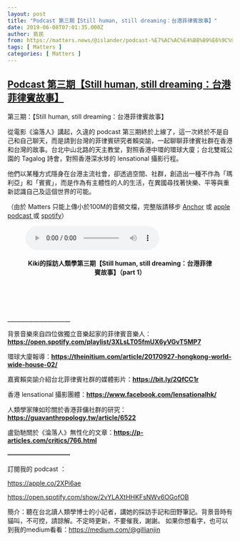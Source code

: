 ```yaml
---
layout: post
title: "Podcast 第三期【Still human, still dreaming：台港菲律賓故事】"
date: 2019-06-08T07:01:35.000Z
author: 島民
from: https://matters.news/@islander/podcast-%E7%AC%AC%E4%B8%89%E6%9C%9F-still-human-still-dreaming-%E5%8F%B0%E6%B8%AF%E8%8F%B2%E5%BE%8B%E8%B3%93%E6%95%85%E4%BA%8B-zdpuB3GXYnYXxWds7wqG16k6swNybNM9pGQeMdbwtfJrxPYir
tags: [ Matters ]
categories: [ Matters ]
---
```

<!--1559977295000-->
[Podcast 第三期【Still human, still dreaming：台港菲律賓故事】](https://matters.news/@islander/podcast-%E7%AC%AC%E4%B8%89%E6%9C%9F-still-human-still-dreaming-%E5%8F%B0%E6%B8%AF%E8%8F%B2%E5%BE%8B%E8%B3%93%E6%95%85%E4%BA%8B-zdpuB3GXYnYXxWds7wqG16k6swNybNM9pGQeMdbwtfJrxPYir)
------

<div>
<p>第三期：【Still human, still dreaming：台港菲律賓故事】</p><p>從電影《淪落人》講起，久違的 podcast 第三期終於上線了，這一次終於不是自己和自己聊天，而是請到台灣的菲律賓研究者賴奕諭，一起聊聊菲律賓社群在香港和台灣的故事。台北中山北路的天主教堂，對照香港中環的環球大廈；台北雙城公園的 Tagalog 詩會，對照香港深水埗的 lensational 攝影行程。</p><p>他們以某種方式隱身在台港主流社會，卻透過空間、社群，創造出一種不作為「瑪利亞」和「賓賓」，而是作為有主體性的人的生活，在異國尋找著快樂、平等與重新認識自己及這個世界的可能。</p><p>（由於 Matters 只能上傳小於100M的音頻文檔，完整版請移步 <a href="https://anchor.fm/gillianjin/episodes/Still-human--still-dreaming-e421ou/a-af69lr" target="_blank">Anchor</a> 或 <a href="https://apple.co/2XPi6ae" target="_blank">apple podcast </a>或 <a href="https://open.spotify.com/show/2vYLAXtHHKFsNWv6OGofOB" target="_blank">spotify</a>）</p><figure class="audio"><audio controls data-file-name="Kiki的採訪人類學第三期【Still human, still dreaming：台港菲律賓故事】（part 1）"><source src="https://assets.matters.news/embedaudio/16aaad8f-6c3b-43d8-84f2-06095e0236ad/未命名.mp3" type="audio/mp3" data-asset-id="16aaad8f-6c3b-43d8-84f2-06095e0236ad"></audio><div class="player">      <header>        <div class="meta">          <h4 class="title">Kiki的採訪人類學第三期【Still human, still dreaming：台港菲律賓故事】（part 1）</h4>          <div class="time">            <span class="current" data-time="00:00"></span>            <span class="duration" data-time="58:01"></span>          </div>        </div>        <span class="play"></span>      </header>      <footer>        <div class="progress-bar">          <span></span>        </div>      </footer>    </div><figcaption><span></span></figcaption></figure><p><br></p><p>______________________</p><p>背景音樂來自四位做獨立音樂起家的菲律賓音樂人：<a href="https://open.spotify.com/playlist/3XLsLT05fmUX6yVGvT5MP7" target="_blank"><strong>https://open.spotify.com/playlist/3XLsLT05fmUX6yVGvT5MP7</strong></a></p><p>環球大廈報導：<a href="https://theinitium.com/article/20170927-hongkong-world-wide-house-02/" target="_blank"><strong>https://theinitium.com/article/20170927-hongkong-world-wide-house-02/</strong></a></p><p>嘉賓賴奕諭介紹台北菲律賓社群的媒體影片：<a href="https://bit.ly/2QfCC1r" target="_blank"><strong>https://bit.ly/2QfCC1r</strong></a></p><p>香港 lensational 攝影團體：<a href="https://www.facebook.com/lensationalhk/" target="_blank"><strong>https://www.facebook.com/lensationalhk/</strong></a></p><p>人類學家陳如珍關於香港菲傭社群的研究：<a href="https://guavanthropology.tw/article/6522" target="_blank"><strong>https://guavanthropology.tw/article/6522</strong></a></p><p>盧勁馳關於《淪落人》無性化的文章：<a href="https://p-articles.com/critics/766.html" target="_blank"><strong>https://p-articles.com/critics/766.html</strong></a></p><p><strong>——————————</strong></p><p>訂閱我的 podcast ：</p><p><a href="https://apple.co/2XPi6ae" target="_blank">https://apple.co/2XPi6ae</a></p><p><a href="https://open.spotify.com/show/2vYLAXtHHKFsNWv6OGofOB" target="_blank">https://open.spotify.com/show/2vYLAXtHHKFsNWv6OGofOB</a></p><p>簡介：聽在台北讀人類學博士的小記者，講她的採訪手記和田野筆記。背景音時有貓叫，不可控，請諒解。不定時更新，不要催我，謝謝。 如果你想看字，也可以到我的medium看看：<a href="https://medium.com/@gillianjin" target="_blank">https://medium.com/@gillianjin</a></p>
</div>
